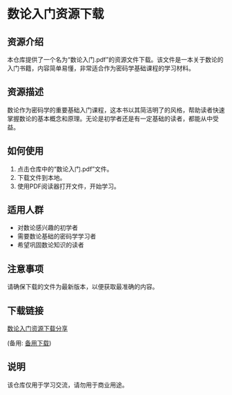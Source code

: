 # 数论入门资源下载

## 资源介绍

本仓库提供了一个名为“数论入门.pdf”的资源文件下载。该文件是一本关于数论的入门书籍，内容简单易懂，非常适合作为密码学基础课程的学习材料。

## 资源描述

数论作为密码学的重要基础入门课程，这本书以其简洁明了的风格，帮助读者快速掌握数论的基本概念和原理。无论是初学者还是有一定基础的读者，都能从中受益。

## 如何使用

1. 点击仓库中的“数论入门.pdf”文件。
2. 下载文件到本地。
3. 使用PDF阅读器打开文件，开始学习。

## 适用人群

- 对数论感兴趣的初学者
- 需要数论基础的密码学学习者
- 希望巩固数论知识的读者

## 注意事项

请确保下载的文件为最新版本，以便获取最准确的内容。

## 下载链接
[数论入门资源下载分享](https://pan.quark.cn/s/5060746f7129) 

(备用: [备用下载](https://pan.baidu.com/s/1-rOGnsrYbhq9o3DKAf1fXA?pwd=1234))

## 说明

该仓库仅用于学习交流，请勿用于商业用途。
